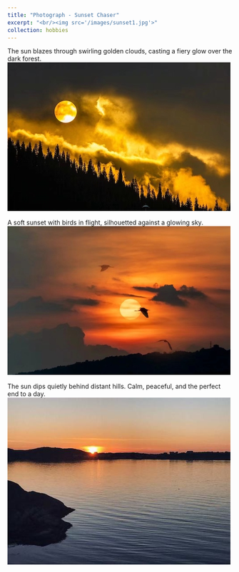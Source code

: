 ```yaml
---
title: "Photograph - Sunset Chaser"
excerpt: "<br/><img src='/images/sunset1.jpg'>"
collection: hobbies
---
```


The sun blazes through swirling golden clouds, casting a fiery glow over the dark forest. 
<br/><img src='/images/sunset1.jpg'>

A soft sunset with birds in flight, silhouetted against a glowing sky. 
<br/><img src='/images/sunset2.jpg'>


The sun dips quietly behind distant hills. Calm, peaceful, and the perfect end to a day.
<br/><img src='/images/sunset3.jpg'>
